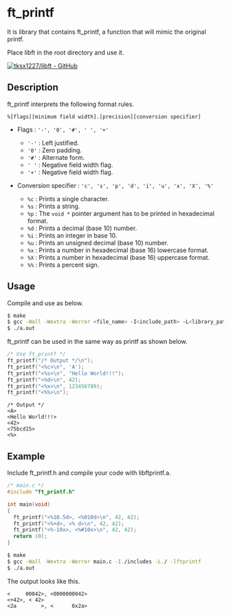 # ft_printf
It is library that contains ft_printf, a function that will mimic the original printf.

Place libft in the root directory and use it.

[![tksx1227/libft - GitHub](https://gh-card.dev/repos/tksx1227/libft.svg?fullname=)](https://github.com/tksx1227/libft)

## Description
ft_printf interprets the following format rules.

`%[flags][minimum field width].[precision][conversion specifier]`

- Flags : `'-', '0', '#', ' ', '+'`
    - `'-'` : Left justified.
    - `'0'` : Zero padding.
    - `'#'` : Alternate form.
    - `' '` : Negative field width flag.
    - `'+'` : Negative field width flag.

- Conversion specifier : `'c', 's', 'p', 'd', 'i', 'u', 'x', 'X', '%'`
    - `%c` : Prints a single character.
    - `%s` : Prints a string.
    - `%p` : The `void *` pointer argument has to be printed in hexadecimal format.
    - `%d` : Prints a decimal (base 10) number.
    - `%i` : Prints an integer in base 10.
    - `%u` : Prints an unsigned decimal (base 10) number.
    - `%x` : Prints a number in hexadecimal (base 16) lowercase format.
    - `%X` : Prints a number in hexadecimal (base 16) uppercase format.
    - `%%` : Prints a percent sign.

## Usage
Compile and use as below.

```bash
$ make
$ gcc -Wall -Wextra -Werror <file_name> -I<include_path> -L<library_path> -lftprintf
$ ./a.out
```

ft_printf can be used in the same way as printf as shown below.

```c
/* Use ft_printf */
ft_printf("/* Output */\n");
ft_printf("<%c>\n", 'A');
ft_printf("<%s>\n", "Hello World!!!");
ft_printf("<%d>\n", 42);
ft_printf("<%x>\n", 123456789);
ft_printf("<%%>\n");
```

```planetext
/* Output */
<A>
<Hello World!!!>
<42>
<75bcd15>
<%>
```

## Example
Include ft_printf.h and compile your code with libftprintf.a.

```c
/* main.c */
#include "ft_printf.h"

int main(void)
{
  ft_printf("<%10.5d>, <%010d>\n", 42, 42);
  ft_printf("<%+d>, <% d>\n", 42, 42);
  ft_printf("<%-10x>, <%#10x>\n", 42, 42);
  return (0);
}
```

```bash
$ make
$ gcc -Wall -Wextra -Werror main.c -I./includes -L./ -lftprintf
$ ./a.out
```

The output looks like this.

```planetext
<     00042>, <0000000042>
<+42>, < 42>
<2a        >, <      0x2a>
```
